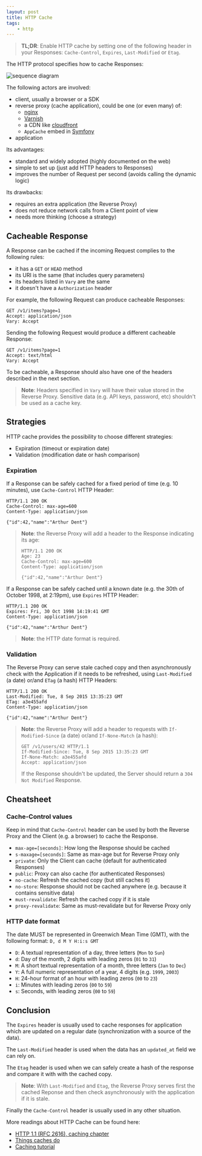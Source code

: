 ```yaml
---
layout: post
title: HTTP Cache
tags:
    - http
---
```


> **TL;DR**: Enable HTTP cache by setting one of the following header in your Responses:
> `Cache-Control`, `Expires`, `Last-Modified` or `Etag`.

The HTTP protocol specifies how to cache Responses:

![sequence diagram](http://www.websequencediagrams.com/cgi-bin/cdraw?lz=SFRUUCBHYXRld2F5IENhY2hlCgpDbGllbnQtPgAKBTogUmVxdWVzdAoAGQUtPlNlcnZlcjogRm9yd2FyZGVkIHIAGgcAFAYALQtzcG9uc2UAMQgAUQYAKw4AGggAZA5TYW1lAE0JAC8PAIEfBQAwCw&s=napkin)

The following actors are involved:

* client, usually a browser or a SDK
* reverse proxy (cache application), could be one (or even many) of:
    * [nginx](http://nginx.org/en/)
    * [Varnish](https://www.varnish-cache.org/)
    * a CDN like [cloudfront](https://aws.amazon.com/cloudfront/)
    * `AppCache` embed in [Symfony](http://symfony.com/doc/current/book/http_cache.html#symfony-reverse-proxy)
* application

Its advantages:

* standard and widely adopted (highly documented on the web)
* simple to set up (just add HTTP headers to Responses)
* improves the number of Request per second (avoids calling the dynamic logic)

Its drawbacks:

* requires an extra application (the Reverse Proxy)
* does not reduce network calls from a Client point of view
* needs more thinking (choose a strategy)

## Cacheable Response

A Response can be cached if the incoming Request complies to the following rules:

* it has a `GET` or `HEAD` method
* its URI is the same (that includes query parameters)
* its headers listed in `Vary` are the same
* it doesn't have a `Authorization` header

For example, the following Request can produce cacheable Responses:

```
GET /v1/items?page=1
Accept: application/json
Vary: Accept
```

Sending the following Request would produce a different cacheable Response:

```
GET /v1/items?page=1
Accept: text/html
Vary: Accept
```

To be cacheable, a Response should also have one of the headers described in the
next section.

> **Note**: Headers specified in `Vary` will have their value stored in the
> Reverse Proxy. Sensitive data (e.g. API keys, password, etc) shouldn't be used
> as a cache key.

## Strategies

HTTP cache provides the possibility to choose different strategies:

* Expiration (timeout or expiration date)
* Validation (modification date or hash comparison)

### Expiration

If a Response can be safely cached for a fixed period of time (e.g. 10 minutes),
use `Cache-Control` HTTP Header:

```
HTTP/1.1 200 OK
Cache-Control: max-age=600
Content-Type: application/json

{"id":42,"name":"Arthur Dent"}
```

> **Note**: the Reverse Proxy will add a header to the Response indicating its age:
>
> ```
> HTTP/1.1 200 OK
> Age: 23
> Cache-Control: max-age=600
> Content-Type: application/json
>
> {"id":42,"name":"Arthur Dent"}
> ```

If a Response can be safely cached until a known date (e.g. the 30th of October 1998,
at 2:19pm), use `Expires` HTTP Header:

```
HTTP/1.1 200 OK
Expires: Fri, 30 Oct 1998 14:19:41 GMT
Content-Type: application/json

{"id":42,"name":"Arthur Dent"}
```

> **Note**: the HTTP date format is required.

### Validation

The Reverse Proxy can serve stale cached copy and then asynchronously check with
the Application if it needs to be refreshed, using `Last-Modified` (a date) or/and
`ETag` (a hash) HTTP Headers:

```
HTTP/1.1 200 OK
Last-Modified: Tue, 8 Sep 2015 13:35:23 GMT
ETag: a3e455afd
Content-Type: application/json

{"id":42,"name":"Arthur Dent"}
```

> **Note**: the Reverse Proxy will add a header to requests with `If-Modified-Since`
>(a date) or/and `If-None-Match` (a hash):
>
> ```
> GET /v1/users/42 HTTP/1.1
> If-Modified-Since: Tue, 8 Sep 2015 13:35:23 GMT
> If-None-Match: a3e455afd
> Accept: application/json
> ```
>
> If the Response shouldn't be updated, the Server should return a `304 Not Modified`
> Response.

## Cheatsheet

### Cache-Control values

Keep in mind that `Cache-Control` header can be used by both the Reverse Proxy
and the Client (e.g. a browser) to cache the Response.

* `max-age=[seconds]`: How long the Response should be cached
* `s-maxage=[seconds]`: Same as max-age but for Reverse Proxy only
* `private`: Only the Client can cache (default for authenticated Responses)
* `public`: Proxy can also cache (for authenticated Responses)
* `no-cache`: Refresh the cached copy (but still caches it)
* `no-store`: Response should not be cached anywhere (e.g. because it contains sensitive data)
* `must-revalidate`: Refresh the cached copy if it is stale
* `proxy-revalidate`: Same as must-revalidate but for Reverse Proxy only

### HTTP date format

The date MUST be represented in Greenwich Mean Time (GMT), with the following format: `D, d M Y H:i:s GMT`

* `D`: A textual representation of a day, three letters (`Mon` to `Sun`)
* `d`: Day of the month, 2 digits with leading zeros (`01` to `31`)
* `M`: A short textual representation of a month, three letters (`Jan` to `Dec`)
* `Y`: A full numeric representation of a year, 4 digits (e.g. `1999`, `2003`)
* `H`: 24-hour format of an hour with leading zeros (`00` to `23`)
* `i`: Minutes with leading zeros (`00` to `59`)
* `s`: Seconds, with leading zeros (`00` to `59`)

## Conclusion

The `Expires` header is usually used to cache responses for application which are
updated on a regular date (synchronization with a source of the data).

The `Last-Modified` header is used when the data has an `updated_at` field we can
rely on.

The `Etag` header is used when we can safely create a hash of the response and compare
it with with the cached copy.

> **Note**: With `Last-Modified` and `Etag`, the Reverse Proxy serves first the
> cached Reponse and then check asynchronously with the application if it is stale.

Finally the `Cache-Control` header is usually used in any other situation.

More readings about HTTP Cache can be found here:

* [HTTP 1.1 (RFC 2616), caching chapter](http://www.w3.org/Protocols/rfc2616/rfc2616-sec13.html#sec13)
* [Things caches do](http://2ndscale.com/rtomayko/2008/things-caches-do)
* [Caching tutorial](https://www.mnot.net/cache_docs/)
